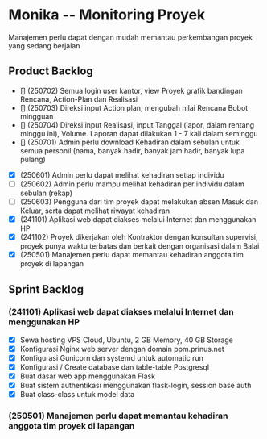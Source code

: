 # Monika -- Monitoring Proyek

Manajemen perlu dapat dengan mudah memantau perkembangan proyek yang sedang berjalan

## Product Backlog

- [] (250702) Semua login user kantor, view Proyek grafik bandingan Rencana, Action-Plan dan Realisasi
- [] (250703) Direksi input Action plan, mengubah nilai Rencana Bobot mingguan
- [] (250704) Direksi input Realisasi, input Tanggal (lapor, dalam rentang minggu ini), Volume. Laporan dapat dilakukan 1 - 7 kali dalam seminggu
- [] (250701) Admin perlu download Kehadiran dalam sebulan untuk semua personil (nama, banyak hadir, banyak jam hadir, banyak lupa pulang) 
- [x] (250601) Admin perlu dapat melihat kehadiran setiap individu
- [ ] (250602) Admin perlu mampu melihat kehadiran per individu dalam sebulan (rekap)
- [ ] (250603) Pengguna dari tim proyek dapat melakukan absen Masuk dan Keluar, serta dapat melihat riwayat kehadiran
- [x] (241101) Aplikasi web dapat diakses melalui Internet dan menggunakan HP
- [x] (241102) Proyek dikerjakan oleh Kontraktor dengan konsultan supervisi, proyek punya waktu terbatas dan berkait dengan organisasi dalam Balai
- [x] (250501) Manajemen perlu dapat memantau kehadiran anggota tim proyek di lapangan

## Sprint Backlog

### (241101) Aplikasi web dapat diakses melalui Internet dan menggunakan HP
- [x] Sewa hosting VPS Cloud, Ubuntu, 2 GB Memory, 40 GB Storage
- [x] Konfigurasi Nginx web server dengan domain ppm.prinus.net
- [x] Konfigurasi Gunicorn dan systemd untuk automatic run
- [x] Konfigurasi / Create database dan table-table Postgresql
- [x] Buat dasar web app menggunakan Flask
- [x] Buat sistem authentikasi menggunakan flask-login, session base auth
- [x] Buat class-class untuk model data

### (250501) Manajemen perlu dapat memantau kehadiran anggota tim proyek di lapangan
